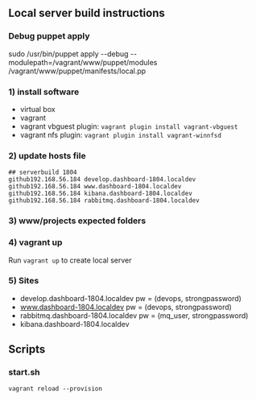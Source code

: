 ## Local server build instructions

### Debug puppet apply

sudo /usr/bin/puppet apply --debug --modulepath=/vagrant/www/puppet/modules /vagrant/www/puppet/manifests/local.pp

### 1) install software

- virtual box
- vagrant
- vagrant vbguest plugin: `vagrant plugin install vagrant-vbguest`
- vagrant nfs plugin: `vagrant plugin install vagrant-winnfsd` 


### 2) update hosts file

```
## serverbuild 1804
github192.168.56.184 develop.dashboard-1804.localdev
github192.168.56.184 www.dashboard-1804.localdev
github192.168.56.184 kibana.dashboard-1804.localdev
github192.168.56.184 rabbitmq.dashboard-1804.localdev
```


### 3) www/projects expected folders 


### 4) vagrant up

Run `vagrant up` to create local server


### 5) Sites

- develop.dashboard-1804.localdev  pw = (devops, strongpassword)
- www.dashboard-1804.localdev      pw = (devops, strongpassword)
- rabbitmq.dashboard-1804.localdev pw = (mq_user, strongpassword)
- kibana.dashboard-1804.localdev




## Scripts

### start.sh

```
vagrant reload --provision
```